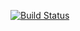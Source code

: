 [![Build Status](https://travis-ci.org/divhide/node-divhide)](https://travis-ci.org/divhide/divhide-core)